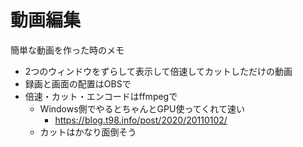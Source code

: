 # 動画編集

簡単な動画を作った時のメモ
- 2つのウィンドウをずらして表示して倍速してカットしただけの動画
- 録画と画面の配置はOBSで
- 倍速・カット・エンコードはffmpegで
  - Windows側でやるとちゃんとGPU使ってくれて速い
    - https://blog.t98.info/post/2020/20110102/
  - カットはかなり面倒そう
